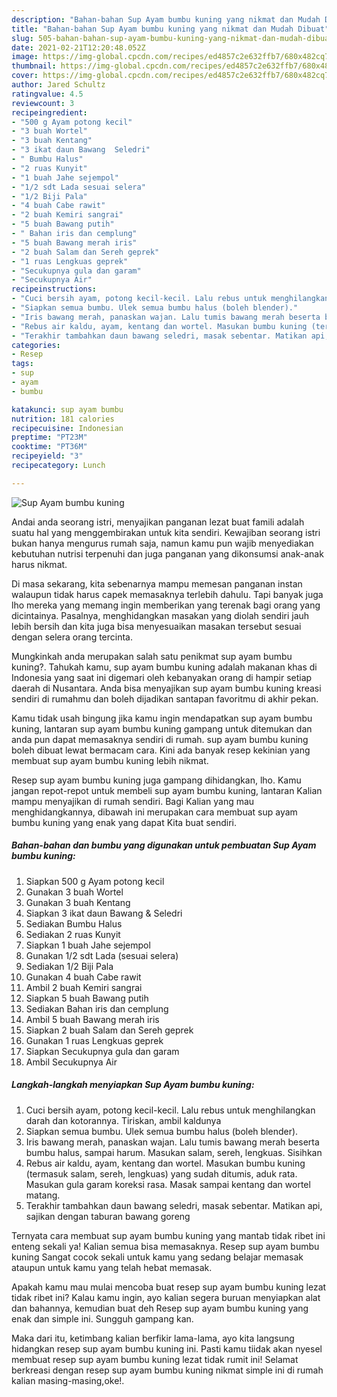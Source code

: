 ```yaml
---
description: "Bahan-bahan Sup Ayam bumbu kuning yang nikmat dan Mudah Dibuat"
title: "Bahan-bahan Sup Ayam bumbu kuning yang nikmat dan Mudah Dibuat"
slug: 505-bahan-bahan-sup-ayam-bumbu-kuning-yang-nikmat-dan-mudah-dibuat
date: 2021-02-21T12:20:48.052Z
image: https://img-global.cpcdn.com/recipes/ed4857c2e632ffb7/680x482cq70/sup-ayam-bumbu-kuning-foto-resep-utama.jpg
thumbnail: https://img-global.cpcdn.com/recipes/ed4857c2e632ffb7/680x482cq70/sup-ayam-bumbu-kuning-foto-resep-utama.jpg
cover: https://img-global.cpcdn.com/recipes/ed4857c2e632ffb7/680x482cq70/sup-ayam-bumbu-kuning-foto-resep-utama.jpg
author: Jared Schultz
ratingvalue: 4.5
reviewcount: 3
recipeingredient:
- "500 g Ayam potong kecil"
- "3 buah Wortel"
- "3 buah Kentang"
- "3 ikat daun Bawang  Seledri"
- " Bumbu Halus"
- "2 ruas Kunyit"
- "1 buah Jahe sejempol"
- "1/2 sdt Lada sesuai selera"
- "1/2 Biji Pala"
- "4 buah Cabe rawit"
- "2 buah Kemiri sangrai"
- "5 buah Bawang putih"
- " Bahan iris dan cemplung"
- "5 buah Bawang merah iris"
- "2 buah Salam dan Sereh geprek"
- "1 ruas Lengkuas geprek"
- "Secukupnya gula dan garam"
- "Secukupnya Air"
recipeinstructions:
- "Cuci bersih ayam, potong kecil-kecil. Lalu rebus untuk menghilangkan darah dan kotorannya. Tiriskan, ambil kaldunya"
- "Siapkan semua bumbu. Ulek semua bumbu halus (boleh blender)."
- "Iris bawang merah, panaskan wajan. Lalu tumis bawang merah beserta bumbu halus, sampai harum. Masukan salam, sereh, lengkuas. Sisihkan"
- "Rebus air kaldu, ayam, kentang dan wortel. Masukan bumbu kuning (termasuk salam, sereh, lengkuas) yang sudah ditumis, aduk rata. Masukan gula garam koreksi rasa. Masak sampai kentang dan wortel matang."
- "Terakhir tambahkan daun bawang seledri, masak sebentar. Matikan api, sajikan dengan taburan bawang goreng"
categories:
- Resep
tags:
- sup
- ayam
- bumbu

katakunci: sup ayam bumbu 
nutrition: 181 calories
recipecuisine: Indonesian
preptime: "PT23M"
cooktime: "PT36M"
recipeyield: "3"
recipecategory: Lunch

---
```



![Sup Ayam bumbu kuning](https://img-global.cpcdn.com/recipes/ed4857c2e632ffb7/680x482cq70/sup-ayam-bumbu-kuning-foto-resep-utama.jpg)

Andai anda seorang istri, menyajikan panganan lezat buat famili adalah suatu hal yang menggembirakan untuk kita sendiri. Kewajiban seorang istri bukan hanya mengurus rumah saja, namun kamu pun wajib menyediakan kebutuhan nutrisi terpenuhi dan juga panganan yang dikonsumsi anak-anak harus nikmat.

Di masa  sekarang, kita sebenarnya mampu memesan panganan instan walaupun tidak harus capek memasaknya terlebih dahulu. Tapi banyak juga lho mereka yang memang ingin memberikan yang terenak bagi orang yang dicintainya. Pasalnya, menghidangkan masakan yang diolah sendiri jauh lebih bersih dan kita juga bisa menyesuaikan masakan tersebut sesuai dengan selera orang tercinta. 



Mungkinkah anda merupakan salah satu penikmat sup ayam bumbu kuning?. Tahukah kamu, sup ayam bumbu kuning adalah makanan khas di Indonesia yang saat ini digemari oleh kebanyakan orang di hampir setiap daerah di Nusantara. Anda bisa menyajikan sup ayam bumbu kuning kreasi sendiri di rumahmu dan boleh dijadikan santapan favoritmu di akhir pekan.

Kamu tidak usah bingung jika kamu ingin mendapatkan sup ayam bumbu kuning, lantaran sup ayam bumbu kuning gampang untuk ditemukan dan anda pun dapat memasaknya sendiri di rumah. sup ayam bumbu kuning boleh dibuat lewat bermacam cara. Kini ada banyak resep kekinian yang membuat sup ayam bumbu kuning lebih nikmat.

Resep sup ayam bumbu kuning juga gampang dihidangkan, lho. Kamu jangan repot-repot untuk membeli sup ayam bumbu kuning, lantaran Kalian mampu menyajikan di rumah sendiri. Bagi Kalian yang mau menghidangkannya, dibawah ini merupakan cara membuat sup ayam bumbu kuning yang enak yang dapat Kita buat sendiri.

<!--inarticleads1-->

##### Bahan-bahan dan bumbu yang digunakan untuk pembuatan Sup Ayam bumbu kuning:

1. Siapkan 500 g Ayam potong kecil
1. Gunakan 3 buah Wortel
1. Gunakan 3 buah Kentang
1. Siapkan 3 ikat daun Bawang &amp; Seledri
1. Sediakan  Bumbu Halus
1. Sediakan 2 ruas Kunyit
1. Siapkan 1 buah Jahe sejempol
1. Gunakan 1/2 sdt Lada (sesuai selera)
1. Sediakan 1/2 Biji Pala
1. Gunakan 4 buah Cabe rawit
1. Ambil 2 buah Kemiri sangrai
1. Siapkan 5 buah Bawang putih
1. Sediakan  Bahan iris dan cemplung
1. Ambil 5 buah Bawang merah iris
1. Siapkan 2 buah Salam dan Sereh geprek
1. Gunakan 1 ruas Lengkuas geprek
1. Siapkan Secukupnya gula dan garam
1. Ambil Secukupnya Air




<!--inarticleads2-->

##### Langkah-langkah menyiapkan Sup Ayam bumbu kuning:

1. Cuci bersih ayam, potong kecil-kecil. Lalu rebus untuk menghilangkan darah dan kotorannya. Tiriskan, ambil kaldunya
1. Siapkan semua bumbu. Ulek semua bumbu halus (boleh blender).
1. Iris bawang merah, panaskan wajan. Lalu tumis bawang merah beserta bumbu halus, sampai harum. Masukan salam, sereh, lengkuas. Sisihkan
1. Rebus air kaldu, ayam, kentang dan wortel. Masukan bumbu kuning (termasuk salam, sereh, lengkuas) yang sudah ditumis, aduk rata. Masukan gula garam koreksi rasa. Masak sampai kentang dan wortel matang.
1. Terakhir tambahkan daun bawang seledri, masak sebentar. Matikan api, sajikan dengan taburan bawang goreng




Ternyata cara membuat sup ayam bumbu kuning yang mantab tidak ribet ini enteng sekali ya! Kalian semua bisa memasaknya. Resep sup ayam bumbu kuning Sangat cocok sekali untuk kamu yang sedang belajar memasak ataupun untuk kamu yang telah hebat memasak.

Apakah kamu mau mulai mencoba buat resep sup ayam bumbu kuning lezat tidak ribet ini? Kalau kamu ingin, ayo kalian segera buruan menyiapkan alat dan bahannya, kemudian buat deh Resep sup ayam bumbu kuning yang enak dan simple ini. Sungguh gampang kan. 

Maka dari itu, ketimbang kalian berfikir lama-lama, ayo kita langsung hidangkan resep sup ayam bumbu kuning ini. Pasti kamu tiidak akan nyesel membuat resep sup ayam bumbu kuning lezat tidak rumit ini! Selamat berkreasi dengan resep sup ayam bumbu kuning nikmat simple ini di rumah kalian masing-masing,oke!.

